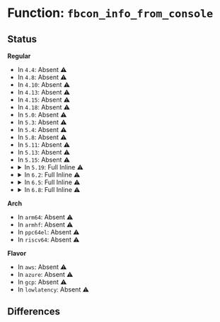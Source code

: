 # Function: <code>fbcon_info_from_console</code>

## Status
<b>Regular</b>
<ul>
<li>
In <code>4.4</code>: Absent ⚠️
</li>
<li>
In <code>4.8</code>: Absent ⚠️
</li>
<li>
In <code>4.10</code>: Absent ⚠️
</li>
<li>
In <code>4.13</code>: Absent ⚠️
</li>
<li>
In <code>4.15</code>: Absent ⚠️
</li>
<li>
In <code>4.18</code>: Absent ⚠️
</li>
<li>
In <code>5.0</code>: Absent ⚠️
</li>
<li>
In <code>5.3</code>: Absent ⚠️
</li>
<li>
In <code>5.4</code>: Absent ⚠️
</li>
<li>
In <code>5.8</code>: Absent ⚠️
</li>
<li>
In <code>5.11</code>: Absent ⚠️
</li>
<li>
In <code>5.13</code>: Absent ⚠️
</li>
<li>
In <code>5.15</code>: Absent ⚠️
</li>
<li>
<details>
<summary>In <code>5.19</code>: Full Inline ⚠️</summary>

**Collision:** Unique Static

**Inline:** Full

**Transformation:** False

**Instances:**

```
In drivers/video/fbdev/core/fbcon.c (ffffffff81814c99)
Location: drivers/video/fbdev/core/fbcon.c:116
Inline: True
Inline callers:
  - drivers/video/fbdev/core/fbcon.c:store_rotate_all
  - drivers/video/fbdev/core/fbcon.c:store_rotate
  - drivers/video/fbdev/core/fbcon.c:fbcon_new_modelist
  - drivers/video/fbdev/core/fbcon.c:fbcon_fb_blanked
  - drivers/video/fbdev/core/fbcon.c:fbcon_modechange_possible
  - drivers/video/fbdev/core/fbcon.c:fbcon_set_all_vcs
  - drivers/video/fbdev/core/fbcon.c:fbcon_modechanged
  - drivers/video/fbdev/core/fbcon.c:fbcon_set_palette
  - drivers/video/fbdev/core/fbcon.c:fbcon_set_def_font
  - drivers/video/fbdev/core/fbcon.c:fbcon_set_font
  - drivers/video/fbdev/core/fbcon.c:fbcon_do_set_font
  - drivers/video/fbdev/core/fbcon.c:fbcon_debug_leave
  - drivers/video/fbdev/core/fbcon.c:fbcon_debug_enter
  - drivers/video/fbdev/core/fbcon.c:fbcon_blank
  - drivers/video/fbdev/core/fbcon.c:fbcon_switch
  - drivers/video/fbdev/core/fbcon.c:fbcon_switch
  - drivers/video/fbdev/core/fbcon.c:fbcon_resize
  - drivers/video/fbdev/core/fbcon.c:fbcon_scroll
  - drivers/video/fbdev/core/fbcon.c:fbcon_cursor
  - drivers/video/fbdev/core/fbcon.c:fbcon_putcs
  - drivers/video/fbdev/core/fbcon.c:fbcon_clear
  - drivers/video/fbdev/core/fbcon.c:fbcon_init
  - drivers/video/fbdev/core/fbcon.c:set_con2fb_map
```
</details>
</li>
<li>
<details>
<summary>In <code>6.2</code>: Full Inline ⚠️</summary>

**Collision:** Unique Static

**Inline:** Full

**Transformation:** False

**Instances:**

```
In drivers/video/fbdev/core/fbcon.c (ffffffff81943e09)
Location: drivers/video/fbdev/core/fbcon.c:116
Inline: True
Inline callers:
  - drivers/video/fbdev/core/fbcon.c:store_rotate_all
  - drivers/video/fbdev/core/fbcon.c:store_rotate
  - drivers/video/fbdev/core/fbcon.c:fbcon_new_modelist
  - drivers/video/fbdev/core/fbcon.c:fbcon_fb_blanked
  - drivers/video/fbdev/core/fbcon.c:fbcon_modechange_possible
  - drivers/video/fbdev/core/fbcon.c:fbcon_set_all_vcs
  - drivers/video/fbdev/core/fbcon.c:fbcon_modechanged
  - drivers/video/fbdev/core/fbcon.c:fbcon_set_palette
  - drivers/video/fbdev/core/fbcon.c:fbcon_set_def_font
  - drivers/video/fbdev/core/fbcon.c:fbcon_set_font
  - drivers/video/fbdev/core/fbcon.c:fbcon_do_set_font
  - drivers/video/fbdev/core/fbcon.c:fbcon_debug_leave
  - drivers/video/fbdev/core/fbcon.c:fbcon_debug_enter
  - drivers/video/fbdev/core/fbcon.c:fbcon_blank
  - drivers/video/fbdev/core/fbcon.c:fbcon_switch
  - drivers/video/fbdev/core/fbcon.c:fbcon_switch
  - drivers/video/fbdev/core/fbcon.c:fbcon_resize
  - drivers/video/fbdev/core/fbcon.c:fbcon_scroll
  - drivers/video/fbdev/core/fbcon.c:fbcon_cursor
  - drivers/video/fbdev/core/fbcon.c:fbcon_putcs
  - drivers/video/fbdev/core/fbcon.c:fbcon_clear
  - drivers/video/fbdev/core/fbcon.c:fbcon_init
  - drivers/video/fbdev/core/fbcon.c:set_con2fb_map
```
</details>
</li>
<li>
<details>
<summary>In <code>6.5</code>: Full Inline ⚠️</summary>

**Collision:** Unique Static

**Inline:** Full

**Transformation:** False

**Instances:**

```
In drivers/video/fbdev/core/fbcon.c (ffffffff81987ee9)
Location: drivers/video/fbdev/core/fbcon.c:115
Inline: True
Inline callers:
  - drivers/video/fbdev/core/fbcon.c:store_rotate_all
  - drivers/video/fbdev/core/fbcon.c:store_rotate
  - drivers/video/fbdev/core/fbcon.c:fbcon_new_modelist
  - drivers/video/fbdev/core/fbcon.c:fbcon_fb_blanked
  - drivers/video/fbdev/core/fbcon.c:fbcon_modechange_possible
  - drivers/video/fbdev/core/fbcon.c:fbcon_set_all_vcs
  - drivers/video/fbdev/core/fbcon.c:fbcon_modechanged
  - drivers/video/fbdev/core/fbcon.c:fbcon_set_palette
  - drivers/video/fbdev/core/fbcon.c:fbcon_set_def_font
  - drivers/video/fbdev/core/fbcon.c:fbcon_set_font
  - drivers/video/fbdev/core/fbcon.c:fbcon_do_set_font
  - drivers/video/fbdev/core/fbcon.c:fbcon_debug_leave
  - drivers/video/fbdev/core/fbcon.c:fbcon_debug_enter
  - drivers/video/fbdev/core/fbcon.c:fbcon_blank
  - drivers/video/fbdev/core/fbcon.c:fbcon_switch
  - drivers/video/fbdev/core/fbcon.c:fbcon_switch
  - drivers/video/fbdev/core/fbcon.c:fbcon_resize
  - drivers/video/fbdev/core/fbcon.c:fbcon_scroll
  - drivers/video/fbdev/core/fbcon.c:fbcon_cursor
  - drivers/video/fbdev/core/fbcon.c:fbcon_putcs
  - drivers/video/fbdev/core/fbcon.c:fbcon_clear
  - drivers/video/fbdev/core/fbcon.c:fbcon_init
  - drivers/video/fbdev/core/fbcon.c:set_con2fb_map
```
</details>
</li>
<li>
<details>
<summary>In <code>6.8</code>: Full Inline ⚠️</summary>

**Collision:** Unique Static

**Inline:** Full

**Transformation:** False

**Instances:**

```
In drivers/video/fbdev/core/fbcon.c (ffffffff819d1de9)
Location: drivers/video/fbdev/core/fbcon.c:116
Inline: True
Inline callers:
  - drivers/video/fbdev/core/fbcon.c:store_rotate_all
  - drivers/video/fbdev/core/fbcon.c:store_rotate
  - drivers/video/fbdev/core/fbcon.c:fbcon_new_modelist
  - drivers/video/fbdev/core/fbcon.c:fbcon_fb_blanked
  - drivers/video/fbdev/core/fbcon.c:fbcon_modechange_possible
  - drivers/video/fbdev/core/fbcon.c:fbcon_set_all_vcs
  - drivers/video/fbdev/core/fbcon.c:fbcon_modechanged
  - drivers/video/fbdev/core/fbcon.c:fbcon_set_palette
  - drivers/video/fbdev/core/fbcon.c:fbcon_set_def_font
  - drivers/video/fbdev/core/fbcon.c:fbcon_set_font
  - drivers/video/fbdev/core/fbcon.c:fbcon_do_set_font
  - drivers/video/fbdev/core/fbcon.c:fbcon_debug_leave
  - drivers/video/fbdev/core/fbcon.c:fbcon_debug_enter
  - drivers/video/fbdev/core/fbcon.c:fbcon_blank
  - drivers/video/fbdev/core/fbcon.c:fbcon_switch
  - drivers/video/fbdev/core/fbcon.c:fbcon_switch
  - drivers/video/fbdev/core/fbcon.c:fbcon_resize
  - drivers/video/fbdev/core/fbcon.c:fbcon_scroll
  - drivers/video/fbdev/core/fbcon.c:fbcon_cursor
  - drivers/video/fbdev/core/fbcon.c:fbcon_putcs
  - drivers/video/fbdev/core/fbcon.c:fbcon_clear
  - drivers/video/fbdev/core/fbcon.c:fbcon_init
  - drivers/video/fbdev/core/fbcon.c:set_con2fb_map
```
</details>
</li>
</ul>
<b>Arch</b>
<ul>
<li>
In <code>arm64</code>: Absent ⚠️
</li>
<li>
In <code>armhf</code>: Absent ⚠️
</li>
<li>
In <code>ppc64el</code>: Absent ⚠️
</li>
<li>
In <code>riscv64</code>: Absent ⚠️
</li>
</ul>
<b>Flavor</b>
<ul>
<li>
In <code>aws</code>: Absent ⚠️
</li>
<li>
In <code>azure</code>: Absent ⚠️
</li>
<li>
In <code>gcp</code>: Absent ⚠️
</li>
<li>
In <code>lowlatency</code>: Absent ⚠️
</li>
</ul>

## Differences

